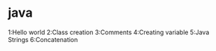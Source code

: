 # java
1:Hello world 
2:Class creation
3:Comments
4:Creating variable
5:Java Strings
6:Concatenation
